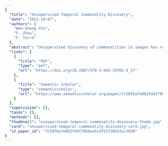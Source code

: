 ```yaml
---
{
  "title": "Unsupervised Temporal Commonality Discovery",
  "date": "2012-10-07",
  "authors": [
    "Wen-Sheng Chu",
    "F. Zhou",
    "F. Torre"
  ],
  "abstract": "Unsupervised discovery of commonalities in images has recently attracted much interest due to the need to find correspondences in large amounts of visual data. A natural extension, and a relatively unexplored problem, is how to discover common semantic temporal patterns in videos. That is, given two or more videos, find the subsequences that contain similar visual content in an unsupervised manner. We call this problem Temporal Commonality Discovery (TCD). The naive exhaustive search approach to solve the TCD problem has a computational complexity quadratic with the length of each sequence, making it impractical for regular-length sequences. This paper proposes an efficient branch and bound (B&B) algorithm to tackle the TCD problem. We derive tight bounds for classical distances between temporal bag of words of two segments, including l1, intersection and χ2. Using these bounds the B&B algorithm can efficiently find the global optimal solution. Our algorithm is general, and it can be applied to any feature that has been quantified into histograms. Experiments on finding common facial actions in video and human actions in motion capture data demonstrate the benefits of our approach. To the best of our knowledge, this is the first work that addresses unsupervised discovery of common events in videos.",
  "links": [
    {
      "title": "PDF",
      "type": "pdf",
      "url": "https://doi.org/10.1007/978-3-642-33765-9_27"
    },
    {
      "title": "Semantic Scholar",
      "type": "semanticscholar",
      "url": "https://www.semanticscholar.org/paper/7c58f6a7e882fd4f79bbea5cdf22f36553ac3030"
    }
  ],
  "supervision": [],
  "tasks": [],
  "methods": [],
  "thumbnail": "unsupervised-temporal-commonality-discovery-thumb.jpg",
  "card": "unsupervised-temporal-commonality-discovery-card.jpg",
  "s2_paper_id": "7c58f6a7e882fd4f79bbea5cdf22f36553ac3030"
}
---
```


